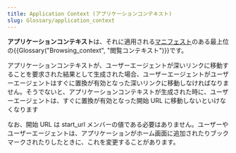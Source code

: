 ```yaml
---
title: Application Context (アプリケーションコンテキスト)
slug: Glossary/application_context
---
```

**アプリケーションコンテキスト**は、それに適用される[マニフェスト](/ja/docs/Web/Manifest)のある最上位の{{Glossary("Browsing_context", "閲覧コンテキスト")}}です。

アプリケーションコンテキストが、ユーザーエージェントが深いリンクに移動することを要求された結果として生成された場合、ユーザーエージェントがユーザーエージェントはすぐに置換が有効となった深いリンクに移動しなければなりません。そうでないと、アプリケーションコンテキストが生成された時に、ユーザーエージェントは、すぐに置換が有効となった開始 URL に移動しないといけなくなります

なお、開始 URL は start_url メンバーの値である必要はありません。ユーザーやユーザーエージェントは、アプリケーションがホーム画面に追加されたりブックマークされたりしたときに、これを変更することがあります。
